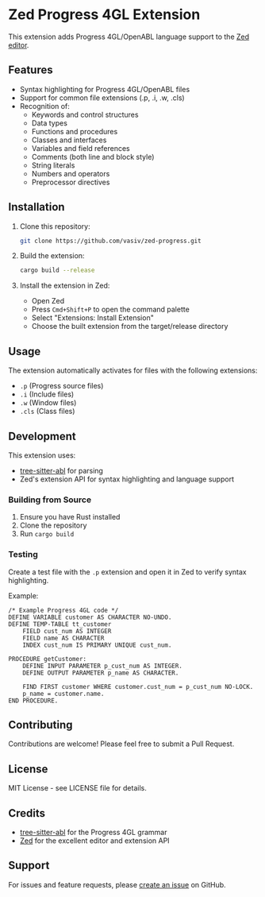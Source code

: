 # Zed Progress 4GL Extension

This extension adds Progress 4GL/OpenABL language support to the [Zed editor](https://zed.dev).

## Features

- Syntax highlighting for Progress 4GL/OpenABL files
- Support for common file extensions (.p, .i, .w, .cls)
- Recognition of:
  - Keywords and control structures
  - Data types
  - Functions and procedures
  - Classes and interfaces
  - Variables and field references
  - Comments (both line and block style)
  - String literals
  - Numbers and operators
  - Preprocessor directives

## Installation

1. Clone this repository:
   ```bash
   git clone https://github.com/vasiv/zed-progress.git
   ```

2. Build the extension:
   ```bash
   cargo build --release
   ```

3. Install the extension in Zed:
   - Open Zed
   - Press `Cmd+Shift+P` to open the command palette
   - Select "Extensions: Install Extension"
   - Choose the built extension from the target/release directory

## Usage

The extension automatically activates for files with the following extensions:
- `.p` (Progress source files)
- `.i` (Include files)
- `.w` (Window files)
- `.cls` (Class files)

## Development

This extension uses:
- [tree-sitter-abl](https://github.com/usagi-coffee/tree-sitter-abl) for parsing
- Zed's extension API for syntax highlighting and language support

### Building from Source

1. Ensure you have Rust installed
2. Clone the repository
3. Run `cargo build`

### Testing

Create a test file with the `.p` extension and open it in Zed to verify syntax highlighting.

Example:
```progress
/* Example Progress 4GL code */
DEFINE VARIABLE customer AS CHARACTER NO-UNDO.
DEFINE TEMP-TABLE tt_customer
    FIELD cust_num AS INTEGER
    FIELD name AS CHARACTER
    INDEX cust_num IS PRIMARY UNIQUE cust_num.

PROCEDURE getCustomer:
    DEFINE INPUT PARAMETER p_cust_num AS INTEGER.
    DEFINE OUTPUT PARAMETER p_name AS CHARACTER.
    
    FIND FIRST customer WHERE customer.cust_num = p_cust_num NO-LOCK.
    p_name = customer.name.
END PROCEDURE.
```

## Contributing

Contributions are welcome! Please feel free to submit a Pull Request.

## License

MIT License - see LICENSE file for details.

## Credits

- [tree-sitter-abl](https://github.com/usagi-coffee/tree-sitter-abl) for the Progress 4GL grammar
- [Zed](https://zed.dev) for the excellent editor and extension API

## Support

For issues and feature requests, please [create an issue](https://github.com/vasiv/zed-progress/issues) on GitHub.
